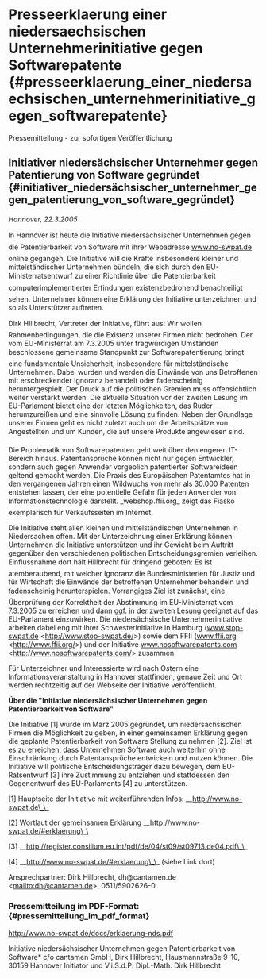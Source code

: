 # Presseerklaerung einer niedersaechsischen Unternehmerinitiative gegen Softwarepatente {#presseerklaerung_einer_niedersaechsischen_unternehmerinitiative_gegen_softwarepatente}

Pressemitteilung - zur sofortigen Veröffentlichung

## Initiativer niedersächsischer Unternehmer gegen Patentierung von Software gegründet {#initiativer_niedersächsischer_unternehmer_gegen_patentierung_von_software_gegründet}

*Hannover, 22.3.2005*

In Hannover ist heute die Initiative niedersächsischer Unternehmen
gegen die Patentierbarkeit von Software mit ihrer Webadresse
www.no-swpat.de online gegangen. Die Initiative will die Kräfte
insbesondere kleiner und mittelständischer Unternehmen bündeln, die sich
durch den EU-Ministerratsentwurf zu einer Richtlinie über die
Patentierbarkeit computerimplementierter Erfindungen existenzbedrohend
benachteiligt sehen. Unternehmer können eine Erklärung der Initiative
unterzeichnen und so als Unterstützer auftreten.

Dirk Hillbrecht, Vertreter der Initiative, führt aus: Wir wollen
Rahmenbedingungen, die die Existenz unserer Firmen nicht bedrohen. Der
vom EU-Ministerrat am 7.3.2005 unter fragwürdigen Umständen beschlossene
gemeinsame Standpunkt zur Softwarepatentierung bringt eine
fundamentale Unsicherheit, insbesondere für mittelständische
Unternehmen. Dabei wurden und werden die Einwände von uns Betroffenen
mit erschreckender Ignoranz behandelt oder fadenscheinig
heruntergespielt. Der Druck auf die politischen Gremien muss
offensichtlich weiter verstärkt werden. Die aktuelle Situation vor der
zweiten Lesung im EU-Parlament bietet eine der letzten Möglichkeiten,
das Ruder herumzureißen und eine sinnvolle Lösung zu finden. Neben der
Grundlage unserer Firmen geht es nicht zuletzt auch um die Arbeitsplätze
von Angestellten und um Kunden, die auf unsere Produkte angewiesen
sind.

Die Problematik von Softwarepatenten geht weit über den engeren
IT-Bereich hinaus. Patentansprüche können nicht nur gegen Entwickler,
sondern auch gegen Anwender vorgeblich patentierter Softwareideen
geltend gemacht werden. Die Praxis des Europäischen Patentamtes hat in
den vergangenen Jahren einen Wildwuchs von mehr als 30.000 Patenten
entstehen lassen, der eine potentielle Gefahr für jeden Anwender von
Informationstechnologie darstellt. \_webshop.ffii.org\_ zeigt das
Fiasko exemplarisch für Verkaufsseiten im Internet.

Die Initiative steht allen kleinen und mittelständischen Unternehmen in
Niedersachen offen. Mit der Unterzeichnung einer Erklärung können
Unternehmen die Initiative unterstützen und ihr Gewicht beim Auftritt
gegenüber den verschiedenen politischen Entscheidungsgremien verleihen.
Einflussnahme dort hält Hillbrecht für dringend geboten: Es ist
atemberaubend, mit welcher Ignoranz die Bundesministerien für Justiz und
für Wirtschaft die Einwände der betroffenen Unternehmer behandeln und
fadenscheinig herunterspielen. Vorrangiges Ziel ist zunächst, eine
Überprüfung der Korrektheit der Abstimmung im EU-Ministerrat vom
7.3.2005 zu erreichen und dann ggf. in der zweiten Lesung geeignet auf
das EU-Parlament einzuwirken. Die niedersächsische Unternehmerinitiative
arbeiten dabei eng mit ihrer Schwesterinitiative in Hamburg
(www.stop-swpat.de \<<http://www.stop-swpat.de/>\>) sowie dem FFII
(www.ffii.org \<<http://www.ffii.org/>\>) und der Initiative
www.nosoftwarepatents.com \<<http://www.nosoftwarepatents.com/>\>
zusammen.

Für Unterzeichner und Interessierte wird nach Ostern eine
Informationsveranstaltung in Hannover stattfinden, genaue Zeit und Ort
werden rechtzeitig auf der Webseite der Initiative veröffentlicht.

**Über die \"Initiative niedersächsischer Unternehmen gegen
Patentierbarkeit von Software\"**

Die Initiative \[1\] wurde im März 2005 gegründet, um niedersächsischen
Firmen die Möglichkeit zu geben, in einer gemeinsamen Erklärung gegen
die geplante Patentierbarkeit von Software Stellung zu nehmen \[2\].
Ziel ist es zu erreichen, dass Unternehmen Software auch weiterhin ohne
Einschränkung durch Patentansprüche entwickeln und nutzen können. Die
Initiative will politische Entscheidungsträger dazu bewegen, dem
EU-Ratsentwurf \[3\] ihre Zustimmung zu entziehen und stattdessen den
Gegenentwurf des EU-Parlaments \[4\] zu unterstützen.

\[1\] Hauptseite der Initiative mit weiterführenden Infos:
\_\_http://www.no-swpat.de\_\_

\[2\] Wortlaut der gemeinsamen Erklärung
\_\_http://www.no-swpat.de/#erklaerung\_\_

\[3\]
\_\_http://register.consilium.eu.int/pdf/de/04/st09/st09713.de04.pdf\_\_

\[4\] \_\_http://www.no-swpat.de/#erklaerung\_\_ (siehe Link dort)

Ansprechpartner: Dirk Hillbrecht, dh\@cantamen.de
\<[mailto:dh\@cantamen.de](mailto:dh@cantamen.de)\>, 0511/5902626-0

### Pressemitteilung im PDF-Format: {#pressemitteilung_im_pdf_format}

<http://www.no-swpat.de/docs/erklaerung-nds.pdf>

Initiative niedersächsischer Unternehmen gegen Patentierbarkeit von
Software\* c/o cantamen GmbH, Dirk Hillbrecht, Hausmannstraße 9-10,
30159 Hannover Initiator und V.i.S.d.P: Dipl.-Math. Dirk Hillbrecht
